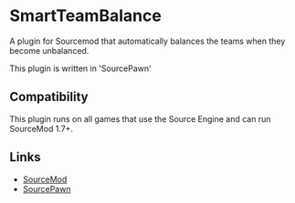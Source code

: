 # SmartTeamBalance
A plugin for Sourcemod that automatically balances the teams when they become unbalanced.

This plugin is written in 'SourcePawn'

<h2>Compatibility</h2>
This plugin runs on all games that use the Source Engine and can run SourceMod 1.7+.

<h2>Links</h2>
<ul>
<li><a href="https://www.sourcemod.net/downloads.php">SourceMod </a></li>
<li><a href="https://github.com/alliedmodders/sourcepawn">SourcePawn </a></li>
</ul>
